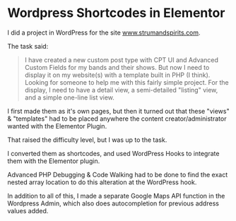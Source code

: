 # Wordpress Shortcodes in Elementor

I did a project in WordPress for the site www.strumandspirits.com.

The task said:

> I have created a new custom post type with CPT UI and Advanced Custom Fields for my bands and their shows. But now I need to display it on my website(s) with a template built in PHP (I think). Looking for someone to help me with this fairly simple project. For the display, I need to have a detail view, a semi-detailed "listing" view, and a simple one-line list view.

I first made them as it's own pages, but then it turned out that these "views" & "templates" had to be placed anywhere the content creator/administrator wanted with the Elementor Plugin.

That raised the difficulty level, but I was up to the task.

I converted them as shortcodes, and used WordPress Hooks to integrate them with the Elementor plugin.

Advanced PHP Debugging & Code Walking had to be done to find the exact nested array location to do this alteration at the WordPress hook.

In addition to all of this, I made a separate Google Maps API function in the Wordpress Admin, which also does autocompletion for previous address values added.
